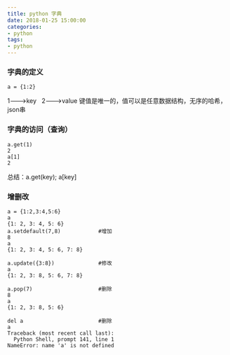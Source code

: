 ```yaml
---
title: python 字典
date: 2018-01-25 15:00:00
categories:
- python
tags:
- python
---
```


### 字典的定义  
```a = {1:2}```  
  
1--->key   2--->value   键值是唯一的，值可以是任意数据结构，无序的哈希，json串  

### 字典的访问（查询）
```
a.get(1)
2
a[1]
2 
```
总结：a.get(key); a[key]

### 增删改
```
a = {1:2,3:4,5:6}
a
{1: 2, 3: 4, 5: 6}
a.setdefault(7,8)            #增加
8   
a
{1: 2, 3: 4, 5: 6, 7: 8}

a.update({3:8})              #修改
a
{1: 2, 3: 8, 5: 6, 7: 8}

a.pop(7)                     #删除
8
a
{1: 2, 3: 8, 5: 6}

del a                        #删除
a
Traceback (most recent call last):
  Python Shell, prompt 141, line 1
NameError: name 'a' is not defined
```
